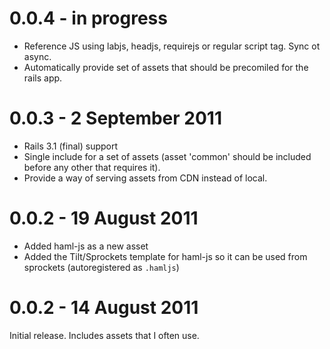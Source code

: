 # 0.0.4 - in progress

* Reference JS using labjs, headjs, requirejs or regular script tag. Sync ot async.
* Automatically provide set of assets that should be precomiled for the rails app.

# 0.0.3 - 2 September 2011

* Rails 3.1 (final) support
* Single include for a set of assets (asset 'common' should be included before any other that requires it).
* Provide a way of serving assets from CDN instead of local.

# 0.0.2 - 19 August 2011

* Added haml-js as a new asset
* Added the Tilt/Sprockets template for haml-js so it can be used from sprockets (autoregistered as `.hamljs`)

# 0.0.2 - 14 August 2011
Initial release. Includes assets that I often use.
